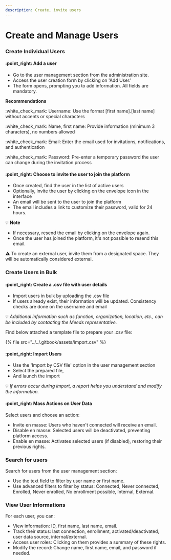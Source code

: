 ```yaml
---
description: Create, invite users
---
```


# Create and Manage Users

### **Create Individual Users**

#### :point\_right: **Add a user**

* Go to the user management section from the administration site.
* Access the user creation form by clicking on 'Add User.'
* The form opens, prompting you to add information. All fields are mandatory.

**Recommendations**

:white\_check\_mark: Username: Use the format \[first name].\[last name] without accents or special characters

:white\_check\_mark: Name, first name: Provide information (minimum 3 characters), no numbers allowed

:white\_check\_mark: Email: Enter the email used for invitations, notifications, and authentication

:white\_check\_mark: Password: Pre-enter a temporary password the user can change during the invitation process

#### :point\_right: Choose to invite the user to join the platform

* Once created, find the user in the list of active users
* Optionally, invite the user by clicking on the envelope icon in the interface
* An email will be sent to the user to join the platform
* The email includes a link to customize their password, valid for 24 hours.

:bulb: **Note**

* If necessary, resend the email by clicking on the envelope again.
* Once the user has joined the platform, it's not possible to resend this email.

:warning: To create an external user, invite them from a designated space. They will be automatically considered external.&#x20;

### Create Users in Bulk

#### :point\_right:  **C**reate a .csv file with user details

* Import users in bulk by uploading the .csv file
* If users already exist, their information will be updated. Consistency checks are done on the username and email

:bulb: _Additional information such as function, organization, location, etc., can be included by contacting the Meeds representative._

Find below attached a template file to prepare your .csv file:

{% file src="../../.gitbook/assets/import.csv" %}

#### :point\_right: **Import Users**

* Use the 'Import by CSV file' option in the user management section
* Select the prepared file,
* And launch the import

:bulb: _If errors occur during import, a report helps you understand and modify the information._

#### :point\_right: Mass Actions on User Data

Select users and choose an action:

* Invite en masse: Users who haven't connected will receive an email.
* Disable en masse: Selected users will be deactivated, preventing platform access.
* Enable en masse: Activates selected users (if disabled), restoring their previous rights.

### Search for users

Search for users from the user management section:

* Use the text field to filter by user name or first name.
* Use advanced filters to filter by status: Connected, Never connected, Enrolled, Never enrolled, No enrollment possible, Internal, External.

### View User Informations

For each user, you can:

* View information: ID, first name, last name, email.
* Track their status: last connection, enrollment, activated/deactivated, user data source, internal/external.
* Access user roles: Clicking on them provides a summary of these rights.
* Modify the record: Change name, first name, email, and password if needed.
